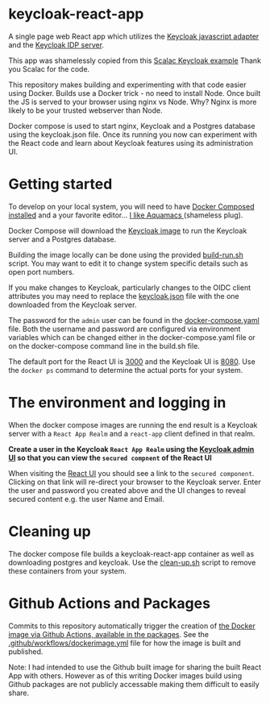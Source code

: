 # keycloak-react-app
A single page web React app which utilizes the [Keycloak javascript adapter](https://github.com/keycloak/keycloak/tree/master/adapters/oidc/js/src/main/resources) and the [Keycloak IDP server](https://github.com/keycloak/keycloak).

This app was shamelessly copied from this [Scalac Keycloak
example](https://scalac.io/user-authentication-keycloak-1/) Thank you
Scalac for the code.

This repository makes building and experimenting with that code
easier using Docker.  Builds use a Docker trick - no need to install Node.  Once
built the JS is served to your browser using nginx vs Node.  Why?
Nginx is more likely to be your trusted webserver than Node.

Docker compose is used to start nginx, Keycloak and a Postgres
database using the keycloak.json file.  Once its running you
now can experiment with the React code and learn about Keycloak
features using its administration UI.

# Getting started

To develop on your local system, you will need to have [Docker
Composed installed](https://docs.docker.com/compose/install/) and a
your favorite editor... [I like Aquamacs ](http://aquamacs.org/) (shameless plug).

Docker Compose will download the [Keycloak
image](https://hub.docker.com/r/jboss/keycloak/) to run the Keycloak
server and a Postgres database.

Building the image locally can be done using the provided
[build-run.sh](build-run.sh) script.  You may want to edit it to
change system specific details such as open port numbers.

If you make changes to Keycloak, particularly changes to the OIDC
client attributes you may need to replace the [keycloak.json](keycloak.json) file with
the one downloaded from the Keycloak server.

The password for the `admin` user can be found in the
[docker-compose.yaml](docker-compose.yaml) file. Both the username
and password are configured via environment variables which can be
changed either in the docker-compose.yaml file or on the
docker-compose command line in the build.sh file.

The default port for the React UI is [3000](http://localhost:3000/) and the Keycloak UI
is [8080](https://locahost:8080/).  Use the `docker ps` command to determine the
actual ports for your system.

# The environment and logging in

When the docker compose images are running the end result is a
Keycloak server with a `React App Realm` and a `react-app` client
defined in that realm.

**Create a user in the Keycloak `React App Realm` using the [Keycloak
admin UI](https://localhost:8080/) so that you can view the `secured
compnent` of the React UI**

When visiting the [React UI](http://localhost:3000/) you should see a
link to the `secured component`.  Clicking on that link will re-direct your
browser to the Keycloak server.  Enter the user and password you
created above and the UI changes to reveal secured content e.g. the user Name and
Email.

# Cleaning up

The docker compose file builds a keycloak-react-app container as well
as downloading postgres and keycloak. Use the [clean-up.sh](clean-up.sh) script to
remove these containers from your system.

# Github Actions and Packages

Commits to this repository automatically trigger the creation of [the
Docker image via Github Actions, available in the packages](packages).  See the
[.github/workflows/dockerimage.yml](.github/workflows/dockerimage.yml) file for how the image is built and
published.

Note: I had intended to use the Github built image for sharing the built React App with others.
However as of this writing Docker images build using Github packages
are not publicly accessable making them difficult to easily share.
